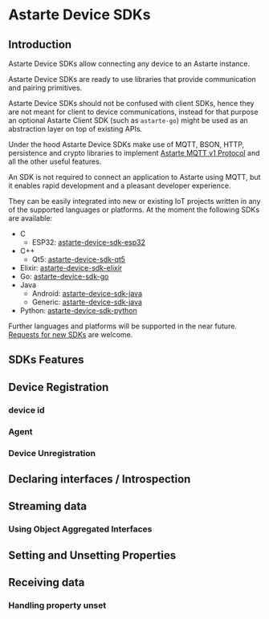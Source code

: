 # Astarte Device SDKs

## Introduction

Astarte Device SDKs allow connecting any device to an Astarte instance.

Astarte Device SDKs are ready to use libraries that provide communication and pairing primitives.

Astarte Device SDKs should not be confused with client SDKs, hence they are not meant for client to
device communications, instead for that purpose an optional Astarte Client SDK (such as
`astarte-go`) might be used as an abstraction layer on top of existing APIs.

Under the hood Astarte Device SDKs make use of MQTT, BSON, HTTP, persistence and crypto libraries
to implement [Astarte MQTT v1 Protocol](080-mqtt-v1-protocol.html) and all the other
useful features.

An SDK is not required to connect an application to Astarte using MQTT, but it enables
rapid development and a pleasant developer experience.

They can be easily integrated into new or existing IoT projects written in any of the supported
languages or platforms.
At the moment the following SDKs are available:
* C
  * ESP32: [astarte-device-sdk-esp32](https://github.com/astarte-platform/astarte-device-sdk-esp32)
* C++
  * Qt5: [astarte-device-sdk-qt5](https://github.com/astarte-platform/astarte-device-sdk-qt5)
* Elixir: [astarte-device-sdk-elixir](https://github.com/astarte-platform/astarte-device-sdk-elixir)
* Go: [astarte-device-sdk-go](https://github.com/astarte-platform/astarte-device-sdk-go)
* Java
  * Android: [astarte-device-sdk-java](https://github.com/astarte-platform/astarte-device-sdk-java)
  * Generic: [astarte-device-sdk-java](https://github.com/astarte-platform/astarte-device-sdk-java)
* Python: [astarte-device-sdk-python](https://github.com/astarte-platform/astarte-device-sdk-python)

Further languages and platforms will be supported in the near future.
[Requests for new SDKs](https://github.com/astarte-platform/astarte/issues) are welcome.

## SDKs Features

## Device Registration

### device id

### Agent

### Device Unregistration

## Declaring interfaces / Introspection

## Streaming data

### Using Object Aggregated Interfaces

## Setting and Unsetting Properties

## Receiving data

### Handling property unset
